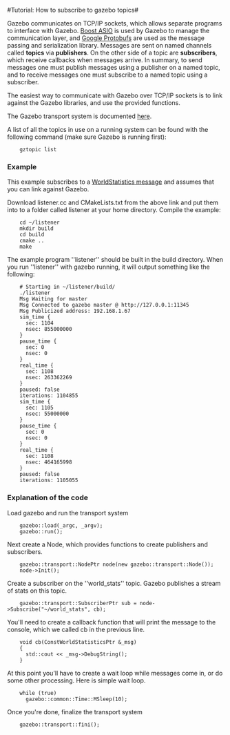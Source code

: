 #Tutorial: How to subscribe to gazebo topics#

Gazebo communicates on TCP/IP sockets, which allows separate programs to interface with Gazebo. [Boost ASIO](http://www.boost.org/doc/libs/1_53_0/doc/html/boost_asio.html) is used by Gazebo to manage the communication layer, and [Google Protobufs](https://code.google.com/p/protobuf/) are used as the message passing and serialization library. Messages are sent on named channels called **topics** via **publishers**. On the other side of a topic are **subscribers**, which receive callbacks when messages arrive. In summary, to send messages one must publish messages using a publisher on a named topic, and to receive messages one must subscribe to a named topic using a subscriber.

The easiest way to communicate with Gazebo over TCP/IP sockets is to link against the Gazebo libraries, and use the provided functions.

The Gazebo transport system is documented [here](gazebosim.org/api/code/dev/group__gazebo__transport.html).

A list of all the topics in use on a running system can be found with the following command (make sure Gazebo is running first):

        gztopic list

### Example ###

This example subscribes to a [WorldStatistics message](http://gazebosim.org/api/msgs/dev/world__stats_8proto.html) and assumes that you can link against Gazebo.

Download listener.cc and CMakeLists.txt from the above link and put them into to a folder called listener at your home directory. Compile the example:

        cd ~/listener
        mkdir build
        cd build
        cmake ..
        make


The example program ''listener'' should be built in the build directory. When you run ''listener'' with gazebo running, it will output something like the following:

        # Starting in ~/listener/build/
        ./listener
        Msg Waiting for master
        Msg Connected to gazebo master @ http://127.0.0.1:11345
        Msg Publicized address: 192.168.1.67
        sim_time {
          sec: 1104
          nsec: 855000000
        }
        pause_time {
          sec: 0
          nsec: 0
        }
        real_time {
          sec: 1108
          nsec: 263362269
        }
        paused: false
        iterations: 1104855
        sim_time {
          sec: 1105
          nsec: 55000000
        }
        pause_time {
          sec: 0
          nsec: 0
        }
        real_time {
          sec: 1108
          nsec: 464165998
        }
        paused: false
        iterations: 1105055

### Explanation of the code ###

Load gazebo and run the transport system

        gazebo::load(_argc, _argv);
        gazebo::run();

Next create a Node, which provides functions to create publishers and subscribers.

        gazebo::transport::NodePtr node(new gazebo::transport::Node());
        node->Init();

Create a subscriber on the ''world_stats'' topic. Gazebo publishes a stream of stats on this topic.

        gazebo::transport::SubscriberPtr sub = node->Subscribe("~/world_stats", cb);

You'll need to create a callback function that will print the message to the console, which we called cb in the previous line.

        void cb(ConstWorldStatisticsPtr &_msg)
        {
          std::cout << _msg->DebugString();
        }

At this point you'll have to create a wait loop while messages come in, or do some other processing. Here is simple wait loop.

        while (true)
          gazebo::common::Time::MSleep(10);

Once you're done, finalize the transport system

        gazebo::transport::fini();
